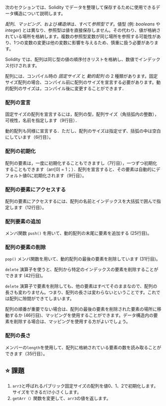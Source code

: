 次のセクションでは、Solidity でデータを整理して保存するために使用できるデータ構造について説明します。

*配列*、*マッピング*、および*構造体*は、すべて*参照型です*。値型 (例: *booleans* や *integer*) とは異なり、参照型は値を直接保存しません。その代わり、値が格納されている場所を格納します。複数の参照型変数が同じ場所を参照する可能性があり、1つの変数の変更は他の変数に影響を与えるため、慎重に扱う必要があります。

Solidity では、配列は同じ型の値の順序付きリストを格納し、数値でインデックス付けされます。

配列には、コンパイル時の *固定サイズ* と *動的配列* の 2 種類があります。固定サイズ配列の場合、コンパイル前に配列のサイズを宣言する必要があります。動的配列のサイズは，コンパイル後に変更することができます．

### 配列の宣言
固定サイズの配列を宣言するには，配列の型，配列サイズ（角括弧内の整数），可視性，名前を指定します（9行目）．

動的配列も同様に宣言する．ただし、配列のサイズは指定せず、括弧の中は空白にしています（6行目）。

### 配列の初期化
配列の要素は，一度に初期化することもできますし（7行目），一つずつ初期化することもできます（arr[0] = 1；）．配列を宣言すると、その要素は自動的にデフォルト値0に初期化されます（9行目）。

### 配列の要素にアクセスする
配列の要素にアクセスするには、配列の名前とインデックスを大括弧で囲んで指定します（12行目）。

### 配列要素の追加
メンバ関数 `push()` を用いて、動的配列の末尾に要素を追加する (25行目)。

### 配列の要素の削除
`pop()` メンバ関数を用いて、動的配列の最後の要素を削除しています (31行目)。

`delete` 演算子を使うと、配列から特定のインデックスの要素を削除することができます (42行目)。

`delete` 演算子で要素を削除しても、他の要素はすべてそのままなので、配列の長さも変わりません。つまり、配列の長さは変わらないということです。これでは配列に隙間ができてしまいます。

配列の順番が重要でない場合は、配列の最後の要素を削除された要素の場所に移動するか (46行目)、マッピングを使用することができます。データ構造内の要素を削除する場合は、マッピングを使用する方がよいでしょう。

### 配列の長さ
メンバーの`length`を使用して、配列に格納されている要素の数を読み取ることができます（35行目）。

## ⭐️ 課題
1. `arr3`と呼ばれるパブリック固定サイズの配列を値0、1、2で初期化します。サイズをできるだけ小さくします。
2. `getArr（）`関数を変更して、`arr3`の値を返します。